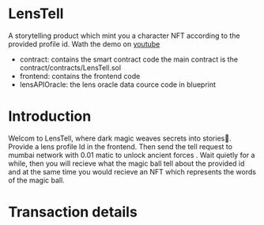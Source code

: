 # LensTell
 A storytelling product which mint you a character NFT according to the provided profile id.
 Wath the demo on [youtube](https://www.youtube.com/watch?v=W6x2ee_6wGQ) 

- contract: contains the smart contract code
  the main contract is the contract/contracts/LensTell.sol
- frontend: contains the frontend code
- lensAPIOracle: the lens oracle data cource code in blueprint


# Introduction
Welcom to LensTell, where dark magic weaves secrets into stories🔮. 
Provide a lens profile Id in the frontend. Then send the tell request to mumbai network with 0.01 matic to unlock ancient forces .
Wait quietly for a while, then you will recieve what the magic ball tell about the provided id and at the same time you would recieve an NFT which represents the words of the magic ball.

# Transaction details

